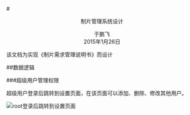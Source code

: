 #<center>制片管理系统设计</center>

<center>于鹏飞</center>
<center>2015年1月26日</center>

该文档为实现《制片需求管理说明书》而设计


##数据逻辑

###超级用户管理权限

超级用户登录后跳转到设置页面，在该页面可以添加、删除、修改其他用户。

![root登录后跳转到设置页面](images/PersonManage.png)


